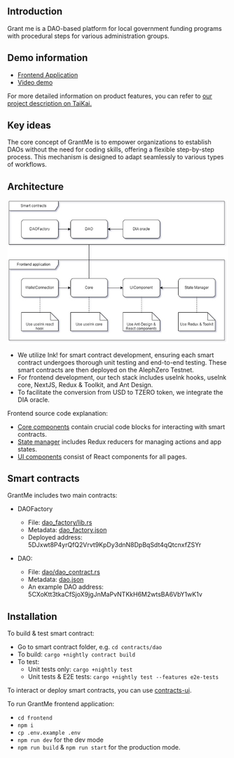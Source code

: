 ## Introduction
Grant me is a DAO-based platform for local government funding programs with procedural steps for various administration groups.

## Demo information
- [Frontend Application](https://grantme.a2n.finance)
- [Video demo](https://www.youtube.com/watch?v=zrCKjRusJmo)


For more detailed information on product features, you can refer to [our project description on TaiKai.](https://taikai.network/alephzero/hackathons/CTRL-Hack-ZK/projects/clrpxejbo05k4vn01hzl9xdv7/idea)

## Key ideas
The core concept of GrantMe is to empower organizations to establish DAOs without the need for coding skills, offering a flexible step-by-step process. This mechanism is designed to adapt seamlessly to various types of workflows.


## Architecture
![](system_architect.jpg)

- We utilize Ink! for smart contract development, ensuring each smart contract undergoes thorough unit testing and end-to-end testing. These smart contracts are then deployed on the AlephZero Testnet.
- For frontend development, our tech stack includes useInk hooks, useInk core, NextJS, Redux & Toolkit, and Ant Design.
- To facilitate the conversion from USD to TZERO token, we integrate the DIA oracle.

Frontend source code explanation:

- [Core components](frontend/src/core/) contain crucial code blocks for interacting with smart contracts.
- [State manager](frontend/src/controller/) includes Redux reducers for managing actions and app states.
- [UI components](frontend/src/components/) consist of React components for all pages.

## Smart contracts

GrantMe includes two main contracts:
- DAOFactory
    - File: [dao_factory/lib.rs](contracts/dao_factory/lib.rs)
    - Metadata: [dao_factory.json](frontend/src/contracts/dao_factory.json)
    - Deployed address: 5DJxwt8P4yrQfQ2Vrvt9KpDy3dnN8DpBqSdt4qQtcnxfZSYr

- DAO:
    - File: [dao/dao_contract.rs](contracts/dao/dao_contract.rs)
    - Metadata: [dao.json](frontend/src/contracts/dao.json)
    - An example DAO address: 5CXoKtt3tkaCfSjoX9jgJnMaPvNTKkH6M2wtsBA6VbY1wK1v 

## Installation

To build & test smart contract:
- Go to smart contract folder, e.g. ```cd contracts/dao```
- To build: ```cargo +nightly contract build```
- To test:
    - Unit tests only: ```cargo +nightly test```
    - Unit tests & E2E tests: ```cargo +nightly test --features e2e-tests```


To interact or deploy smart contracts, you can use [contracts-ui](https://contracts-ui.substrate.io/).

To run GrantMe frontend application:
- ```cd frontend```
- ```npm i```
- ```cp .env.example .env```
- ```npm run dev``` for the dev mode
- ```npm run build``` & ```npm run start``` for the production mode.




